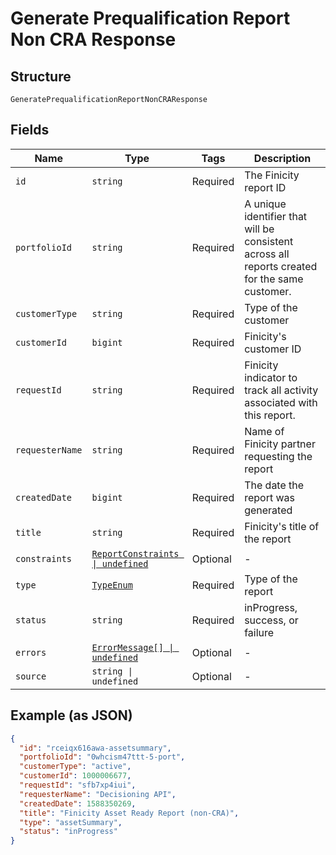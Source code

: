
# Generate Prequalification Report Non CRA Response

## Structure

`GeneratePrequalificationReportNonCRAResponse`

## Fields

| Name | Type | Tags | Description |
|  --- | --- | --- | --- |
| `id` | `string` | Required | The Finicity report ID |
| `portfolioId` | `string` | Required | A unique identifier that will be consistent across all reports created for the same customer. |
| `customerType` | `string` | Required | Type of the customer |
| `customerId` | `bigint` | Required | Finicity's customer ID |
| `requestId` | `string` | Required | Finicity indicator to track all activity associated with this report. |
| `requesterName` | `string` | Required | Name of Finicity partner requesting the report |
| `createdDate` | `bigint` | Required | The date the report was generated |
| `title` | `string` | Required | Finicity's title of the report |
| `constraints` | [`ReportConstraints \| undefined`](../../doc/models/report-constraints.md) | Optional | - |
| `type` | [`TypeEnum`](../../doc/models/type-enum.md) | Required | Type of the report |
| `status` | `string` | Required | inProgress, success, or failure |
| `errors` | [`ErrorMessage[] \| undefined`](../../doc/models/error-message.md) | Optional | - |
| `source` | `string \| undefined` | Optional | - |

## Example (as JSON)

```json
{
  "id": "rceiqx616awa-assetsummary",
  "portfolioId": "0whcism47ttt-5-port",
  "customerType": "active",
  "customerId": 1000006677,
  "requestId": "sfb7xp4iui",
  "requesterName": "Decisioning API",
  "createdDate": 1588350269,
  "title": "Finicity Asset Ready Report (non-CRA)",
  "type": "assetSummary",
  "status": "inProgress"
}
```

